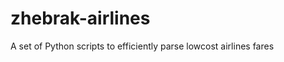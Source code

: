 zhebrak-airlines
================

A set of Python scripts to efficiently parse lowcost airlines fares
